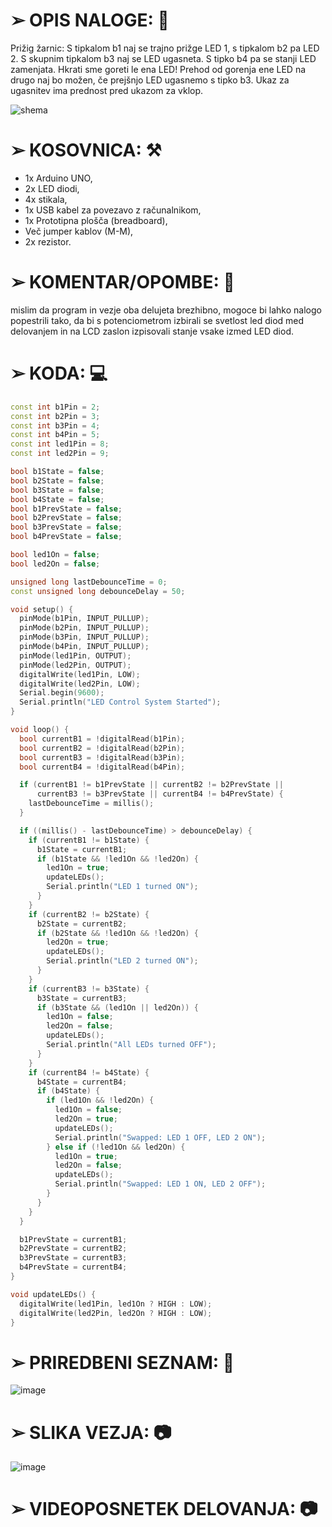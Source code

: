 # ➢  OPIS NALOGE: 📰

Prižig žarnic: S tipkalom b1 naj se trajno prižge LED 1, s tipkalom b2 pa LED 2. S skupnim tipkalom b3 naj se LED ugasneta. S tipko b4 pa se stanji LED zamenjata. Hkrati sme goreti le ena LED! Prehod od gorenja ene LED na drugo naj bo možen, če prejšnjo LED ugasnemo s tipko b3. Ukaz za ugasnitev ima prednost pred     ukazom za vklop.

![shema](https://github.com/user-attachments/assets/ff75d279-2e04-4d8d-a4fa-82703b2a36ec)


# ➢  KOSOVNICA: ⚒️
  - 1x Arduino UNO,
  - 2x LED diodi,
  - 4x stikala,
  - 1x USB kabel za povezavo z računalnikom,
  - 1x Prototipna plošča (breadboard),
  - Več jumper kablov (M-M),
  - 2x rezistor.


# ➢  KOMENTAR/OPOMBE: 📝
mislim da program in vezje oba delujeta brezhibno, mogoce bi lahko nalogo popestrili tako, da bi s potenciometrom izbirali se svetlost led diod med delovanjem in na LCD zaslon izpisovali stanje vsake izmed LED diod.

# ➢  KODA: 💻

```cpp
const int b1Pin = 2;     
const int b2Pin = 3;    
const int b3Pin = 4;     
const int b4Pin = 5;     
const int led1Pin = 8;   
const int led2Pin = 9;   

bool b1State = false;
bool b2State = false;
bool b3State = false;
bool b4State = false;
bool b1PrevState = false;
bool b2PrevState = false;
bool b3PrevState = false;
bool b4PrevState = false;

bool led1On = false;
bool led2On = false;

unsigned long lastDebounceTime = 0;
const unsigned long debounceDelay = 50; 

void setup() {
  pinMode(b1Pin, INPUT_PULLUP);
  pinMode(b2Pin, INPUT_PULLUP);
  pinMode(b3Pin, INPUT_PULLUP);
  pinMode(b4Pin, INPUT_PULLUP);
  pinMode(led1Pin, OUTPUT);
  pinMode(led2Pin, OUTPUT);
  digitalWrite(led1Pin, LOW);
  digitalWrite(led2Pin, LOW);
  Serial.begin(9600);
  Serial.println("LED Control System Started");
}

void loop() {
  bool currentB1 = !digitalRead(b1Pin);
  bool currentB2 = !digitalRead(b2Pin);
  bool currentB3 = !digitalRead(b3Pin);
  bool currentB4 = !digitalRead(b4Pin);

  if (currentB1 != b1PrevState || currentB2 != b2PrevState || 
      currentB3 != b3PrevState || currentB4 != b4PrevState) {
    lastDebounceTime = millis();
  }

  if ((millis() - lastDebounceTime) > debounceDelay) {
    if (currentB1 != b1State) {
      b1State = currentB1;
      if (b1State && !led1On && !led2On) {
        led1On = true;
        updateLEDs();
        Serial.println("LED 1 turned ON");
      }
    }
    if (currentB2 != b2State) {
      b2State = currentB2;
      if (b2State && !led1On && !led2On) {
        led2On = true;
        updateLEDs();
        Serial.println("LED 2 turned ON");
      }
    }
    if (currentB3 != b3State) {
      b3State = currentB3;
      if (b3State && (led1On || led2On)) {
        led1On = false;
        led2On = false;
        updateLEDs();
        Serial.println("All LEDs turned OFF");
      }
    }
    if (currentB4 != b4State) {
      b4State = currentB4;
      if (b4State) {
        if (led1On && !led2On) {
          led1On = false;
          led2On = true;
          updateLEDs();
          Serial.println("Swapped: LED 1 OFF, LED 2 ON");
        } else if (!led1On && led2On) {
          led1On = true;
          led2On = false;
          updateLEDs();
          Serial.println("Swapped: LED 1 ON, LED 2 OFF");
        }
      }
    }
  }

  b1PrevState = currentB1;
  b2PrevState = currentB2;
  b3PrevState = currentB3;
  b4PrevState = currentB4;
}

void updateLEDs() {
  digitalWrite(led1Pin, led1On ? HIGH : LOW);
  digitalWrite(led2Pin, led2On ? HIGH : LOW);
}


```

# ➢ PRIREDBENI SEZNAM: 📝
![image](https://github.com/user-attachments/assets/42eb627b-963e-41ce-a7f7-b1df971b82c7)


# ➢  SLIKA VEZJA: 📷
![image](https://github.com/user-attachments/assets/813b51c4-fa35-4490-8286-36aeba7e15fc)


# ➢  VIDEOPOSNETEK DELOVANJA: 📷




    
